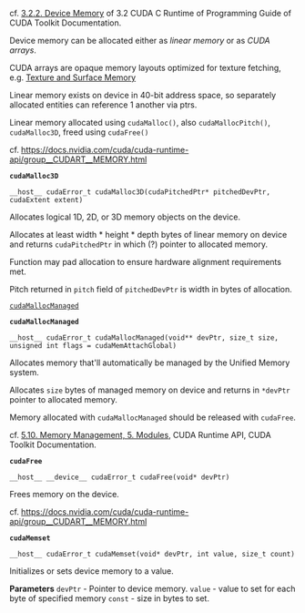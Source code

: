 cf. [3.2.2. Device Memory](https://docs.nvidia.com/cuda/cuda-c-programming-guide/index.html#device-memory) of 3.2 CUDA C Runtime of Programming Guide of CUDA Toolkit Documentation.

Device memory can be allocated either as *linear memory* or as *CUDA arrays*.

CUDA arrays are opaque memory layouts optimized for texture fetching, e.g. [Texture and Surface Memory](https://docs.nvidia.com/cuda/cuda-c-programming-guide/index.html#texture-and-surface-memory)

Linear memory exists on device in 40-bit address space, so separately allocated entities can reference 1 another via ptrs.

Linear memory allocated using `cudaMalloc()`, also `cudaMallocPitch()`, `cudaMalloc3D`, freed using `cudaFree()`


cf. https://docs.nvidia.com/cuda/cuda-runtime-api/group__CUDART__MEMORY.html

**`cudaMalloc3D`**

```
__host__ cudaError_t cudaMalloc3D(cudaPitchedPtr* pitchedDevPtr, cudaExtent extent)
```

Allocates logical 1D, 2D, or 3D memory objects on the device.

Allocates at least width * height * depth bytes of linear memory on device and returns `cudaPitchedPtr` in which (?) pointer to allocated memory.

Function may pad allocation to ensure hardware alignment requirements met.

Pitch returned in `pitch` field of `pitchedDevPtr` is width in bytes of allocation.

[`cudaMallocManaged`](https://docs.nvidia.com/cuda/cuda-runtime-api/group__CUDART__MEMORY.html#group__CUDART__MEMORY_1gd228014f19cc0975ebe3e0dd2af6dd1b)

**`cudaMallocManaged`**

```
__host__ cudaError_t cudaMallocManaged(void** devPtr, size_t size, unsigned int flags = cudaMemAttachGlobal)
```
Allocates memory that'll automatically be managed by the Unified Memory system.

Allocates `size` bytes of managed memory on device and returns in `*devPtr` pointer to allocated memory.

Memory allocated with `cudaMallocManaged` should be released with `cudaFree`.


cf. [5.10. Memory Management, 5. Modules](https://docs.nvidia.com/cuda/cuda-runtime-api/group__CUDART__MEMORY.html), CUDA Runtime API, CUDA Toolkit Documentation.

**`cudaFree`**
```
__host__ __device__ cudaError_t cudaFree(void* devPtr)
```
Frees memory on the device.

cf. https://docs.nvidia.com/cuda/cuda-runtime-api/group__CUDART__MEMORY.html

**`cudaMemset`**
```
__host__ cudaError_t cudaMemset(void* devPtr, int value, size_t count)
```
Initializes or sets device memory to a value.

**Parameters**
`devPtr` - Pointer to device memory.
`value` - value to set for each byte of specified memory
`const` - size in bytes to set.


